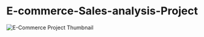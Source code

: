 # E-commerce-Sales-analysis-Project
![E-Commerce Project Thumbnail](https://raw.githubusercontent.com/username/repository-name/branch-name/images/ecommerce-thumbnail.jpg)
